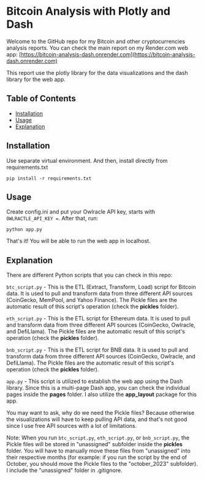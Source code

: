 # Bitcoin Analysis with Plotly and Dash

Welcome to the GitHub repo for my Bitcoin and other cryptocurrencies analysis reports. You can check the main report on my Render.com web app: [https://bitcoin-analysis-dash.onrender.com](https://bitcoin-analysis-dash.onrender.com)

This report use the plotly library for the data visualizations and the dash library for the web app.

## Table of Contents

- [Installation](#installation)
- [Usage](#usage)
- [Explanation](#explanation)

## Installation

Use separate virtual environment. And then, install directly from requirements.txt
```
pip install -r requirements.txt
```

## Usage

Create config.ini and put your Owlracle API key, starts with `OWLRACTLE_API_KEY =`. After that, run:
```
python app.py
```

That's it! You will be able to run the web app in localhost.

## Explanation
There are different Python scripts that you can check in this repo:

`btc_script.py` - This is the ETL (Extract, Transform, Load) script for Bitcoin data. It is used to pull and transform data from three different API sources (CoinGecko, MemPool, and Yahoo Finance). The Pickle files are the automatic result of this script's operation (check the **pickles** folder).

`eth_script.py` - This is the ETL script for Ethereum data. It is used to pull and transform data from three different API sources (CoinGecko, Owlracle, and DefiLlama). The Pickle files are the automatic result of this script's operation (check the **pickles** folder).

`bnb_script.py` - This is the ETL script for BNB data. It is used to pull and transform data from three different API sources (CoinGecko, Owlracle, and DefiLlama). The Pickle files are the automatic result of this script's operation (check the **pickles** folder).

`app.py` - This script is utilized to establish the web app using the Dash library. Since this is a multi-page Dash app, you can check the individual pages inside the **pages** folder. I also utilize the **app_layout** package for this app.

You may want to ask, why do we need the Pickle files? Because otherwise the visualizations will have to keep pulling API data, and that's not good since I use free API sources with a lot of limitations.

Note: When you run `btc_script.py`, `eth_script.py`, or `bnb_script.py`, the Pickle files will be stored in "unassigned" subfolder inside the **pickles** folder. You will have to manually move these files from "unassigned" into their respective months (for example: if you run the script by the end of October, you should move the Pickle files to the "october_2023" subfolder). I include the "unassigned" folder in .gitignore.
